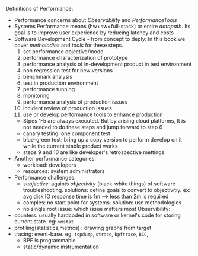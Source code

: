 Definitions of Performance:
- Performance concerns about $Observability$ and $Performance Tools$
- Systems Performance means (hw+sw=full-stack) or entire $datapath$. Its goal is to improve user expericnce by reducing latency and costs
- Software Development Cycle - from concept to deply: In this book we cover $metholodies$ and $tools$ for these steps.
  1. set performance objective/mode
  2. performance characterization of prototype
  3. performance analysis of in-development product in test environment
  4. non regression test for new versions
  5. benchmark analysis
  6. test in production environment
  7. performance tunning
  8. monitoring
  9. performance analysis of production issues
  10. incident review of production issues
  11. use or develop performance tools to enhance production
  - Stpes 1-5 are always executed. But by arising cloud platforms, It is not needed to do these steps and jump forward to step 6
  - canary testing: one component test
  - blue-green test: bring up a copy version to perform develop on it while the current stable product works
  - steps 9 and 10 are like developer's retrospective mettings.
- Another performance categories:
    - workload: developers
    - resources: system administrators
- Performance challenges:
    - $subjective$: againts $objectivity$ (black-white things) of software troubleshooting. solutions: define goals to convert to objectivitiy. ex: avg disk IO response time is 1m ==> less than 2m is required
    - comples: no start point for systems. solution: use methodologies
    - no single root issue: which issue matters most
Observibility:
- counters: usually hardcoded in software or kernel's code for storing current state. eg: `vmstat`
- profiling(statistics,metrics) : drawing graphs from target 
- tracing: event-base. eg: `tcpdump`, `strace`, `bpftrace`, `BCC`,
    - BPF is programmable
    - static/dynamic instrumentation
